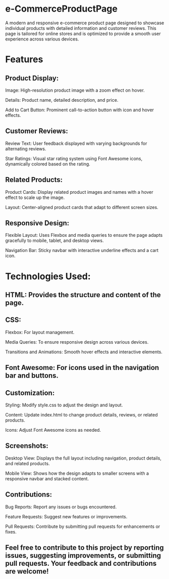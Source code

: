 # e-CommerceProductPage
A modern and responsive e-commerce product page designed to showcase individual products with detailed information and customer reviews. This page is tailored for online stores and is optimized to provide a smooth user experience across various devices.

# Features
## Product Display:
Image: High-resolution product image with a zoom effect on hover.

Details: Product name, detailed description, and price.

Add to Cart Button: Prominent call-to-action button with icon and hover effects.

## Customer Reviews:
Review Text: User feedback displayed with varying backgrounds for alternating reviews.

Star Ratings: Visual star rating system using Font Awesome icons, dynamically colored based on the rating.

## Related Products:
Product Cards: Display related product images and names with a hover effect to scale up the image.

Layout: Center-aligned product cards that adapt to different screen sizes.

## Responsive Design:
Flexible Layout: Uses Flexbox and media queries to ensure the page adapts gracefully to mobile, tablet, and desktop views.

Navigation Bar: Sticky navbar with interactive underline effects and a cart icon.

# Technologies Used:
## HTML: Provides the structure and content of the page.

## CSS:
Flexbox: For layout management.

Media Queries: To ensure responsive design across various devices.

Transitions and Animations: Smooth hover effects and interactive elements.

## Font Awesome: For icons used in the navigation bar and buttons.

## Customization:
Styling: Modify style.css to adjust the design and layout.

Content: Update index.html to change product details, reviews, or related products.

Icons: Adjust Font Awesome icons as needed.

## Screenshots:
Desktop View: Displays the full layout including navigation, product details, and related products.

Mobile View: Shows how the design adapts to smaller screens with a responsive navbar and stacked content.

## Contributions:
Bug Reports: Report any issues or bugs encountered.

Feature Requests: Suggest new features or improvements.

Pull Requests: Contribute by submitting pull requests for enhancements or fixes.

## Feel free to contribute to this project by reporting issues, suggesting improvements, or submitting pull requests. Your feedback and contributions are welcome!
